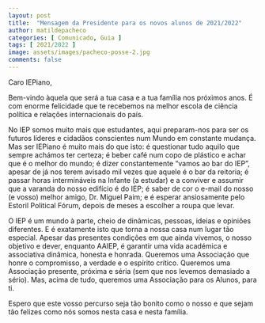 ```yaml
---
layout: post
title:  "Mensagem da Presidente para os novos alunos de 2021/2022"
author: matildepacheco
categories: [ Comunicado, Guia ]
tags: [ 2021/2022 ]
image: assets/images/pacheco-posse-2.jpg
comments: false
---
```

Caro IEPiano,

Bem-vindo àquela que será a tua casa e a tua família nos próximos anos. É com enorme felicidade que te recebemos na melhor escola de ciência política e relações internacionais do país.

No IEP somos muito mais que estudantes, aqui preparam-nos para ser os futuros líderes e cidadãos conscientes num Mundo em constante mudança.
Mas ser IEPiano é muito mais do que isto: é questionar tudo aquilo que sempre achámos ter certeza; é beber café num copo de plástico e achar que é o melhor do mundo; é dizer constantemente “vamos ao bar do IEP”, apesar de já nos terem avisado mil vezes que aquele é o bar da reitoria; é passar horas intermináveis na Infante (a estudar) e a conviver e assumir que a varanda do nosso edifício é do IEP; é saber de cor o e-mail do nosso (e vosso) melhor amigo, Dr. Miguel Paim; e é esperar ansiosamente pelo Estoril Political Fórum, depois de meses a escolher a roupa que levar.

O IEP é um mundo à parte, cheio de dinâmicas, pessoas, ideias e opiniões diferentes. E é exatamente isto que torna a nossa casa num lugar tão especial.
Apesar das presentes condições em que ainda vivemos, o nosso objetivo e dever, enquanto AAIEP, é garantir uma vida académica e associativa dinâmica, honesta e honrada. Queremos uma Associação que honre o compromisso, a verdade e o espírito crítico. Queremos uma Associação presente, próxima e séria (sem que nos levemos demasiado a sério). Mas, acima de tudo, queremos uma Associação para os Alunos, para ti.

Espero que este vosso percurso seja tão bonito como o nosso e que sejam tão felizes como nós somos nesta casa e nesta família.
